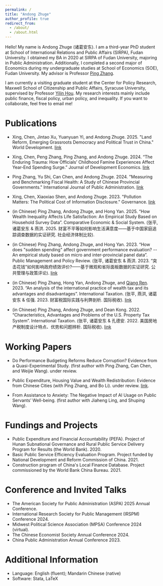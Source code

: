 ```yaml
---
permalink: /
title: "Andong Zhuge"
author_profile: true
redirect_from: 
  - /about/
  - /about.html
---
```


Hello! My name is Andong Zhuge (诸葛安东). I am a third-year PhD student at School of International Relations and Public Affairs (SIRPA), Fudan University. I obtained my BA in 2020 at SIRPA of Fudan University, majoring in Public Administration. Additionally, I completed a second major of Economics during my undergraduate studies at School of Economics (SOE), Fudan University. My advisor is Professor [Ping Zhang](https://faculty.fudan.edu.cn/zhangping1234/zh_CN/index.htm). 

I am currently a visiting graduate student at the Center for Policy Research, Maxwell School of Citizenship and Public Affairs, Syracuse University, supervised by Professor [Yilin Hou](https://www.maxwell.syr.edu/directory/yilin-hou). My research interests mainly include public finance, fiscal policy, urban policy, and inequality. If you want to collaborate, feel free to email me!


Publications
======
- Xing, Chen, Jintao Xu, Yuanyuan Yi, and Andong Zhuge. 2025. "Land Reform, Emerging Grassroots Democracy and Political Trust in China." World Development. [link](https://www.sciencedirect.com/science/article/pii/S0305750X24002626)

- Xing, Chen, Peng Zhang, Ping Zhang, and Andong Zhuge. 2024. “The Enduring Trauma: How Officials’ Childhood Famine Experiences Affect Year-End Spending Surge.” Journal of Development Economics. [link](https://www.sciencedirect.com/science/article/pii/S0304387824001056)

- Ping Zhang, Yu Shi, Can Chen, and Andong Zhuge. 2024. "Measuring and Benchmarking Fiscal Health: A Study of Chinese Provincial Governments." International Journal of Public Administration. [link](https://www.tandfonline.com/doi/abs/10.1080/01900692.2024.2357116)

- Xing, Chen, Xiaoxiao Shen, and Andong Zhuge. 2023. "Pollution Matters: The Political Cost of Information Disclosure." Governance. [link](https://onlinelibrary.wiley.com/doi/10.1111/gove.12847)

- (in Chinese) Ping Zhang, Andong Zhuge, and Hong Yan. 2025. “How Wealth Inequality Affects Life Satisfaction: An Empirical Study Based on Household Survey Data”. Comparative Economic & Social System. (张平, 诸葛安东 & 燕洪. 2025. 财富不平等如何影响生活满意度——基于中国家庭追踪调查数据的实证研究. 社会经济体制比较).

- (in Chinese) Ping Zhang, Andong Zhuge, and Hong Yan. 2023. “How does "sudden spending" affect government performance evaluation? --An empirical study based on micro and inter-provincial panel data”. Public Management and Policy Review. (张平, 诸葛安东 & 燕洪. 2023. “突击花钱”如何影响政府绩效评价?——基于微观和省际面板数据的实证研究. 公共管理与政策评论). [link](http://ggglyzc.ruc.edu.cn/CN/Y2023/V12/I5/31)

- (in Chinese) Ping Zhang, Hong Yan, Andong Zhuge, and [Qiang Ren](https://spft.cufe.edu.cn/info/1049/5199.htm). 2023. “An analysis of the international practice of wealth tax and its advantages and disadvantages”. International Taxation. (张平, 燕洪, 诸葛安东 & 任强. 2023. 财富税国际实践与利弊剖析. 国际税收). [link]([https://www.cnki.net/KCMS/detail/detail.aspx?dbcode=CJFD&dbname=CJFDLAST2022&filename=SWSW202203005&uniplatform=OVERSEA&v=ILP8ulJzYGMtGOD924NyvVsdcTHg_59wNAGapXcviT94nEDftq3KPowL4JbOfMeR](https://www.cnki.net/KCMS/detail/detail.aspx?dbcode=CJFD&dbname=CJFDLAST2023&filename=SWSW202309007&uniplatform=OVERSEA&v=1YBSjQSWbNAhjItL8qQqhgsv62_k-gNQ1QDj_SrX8d-F1Ptu82h-NBo_4TGkF86v))

- (in Chinese) Ping Zhang, Andong Zhuge, and Dean Kong. 2022. “Characteristics, Advantages and Problems of the U.S. Property Tax System”. International Taxation. (张平, 诸葛安东 & 孔德安. 2022. 美国房地产税制度设计特点、优势和问题辨析. 国际税收). [link](https://www.cnki.net/KCMS/detail/detail.aspx?dbcode=CJFD&dbname=CJFDLAST2022&filename=SWSW202203005&uniplatform=OVERSEA&v=ILP8ulJzYGMtGOD924NyvVsdcTHg_59wNAGapXcviT94nEDftq3KPowL4JbOfMeR)


Working Papers
======
- Do Performance Budgeting Reforms Reduce Corruption? Evidence from a Quasi-Experimental Study. (first author with Ping Zhang, Can Chen, and Weijie Wang). under review.

- Public Expenditure, Housing Value and Wealth Redistribution: Evidence from Chinese Cities (with Ping Zhang, and Bo Li). under review. [link](https://www.researchsquare.com/article/rs-4170967/v1).

- From Assistance to Anxiety: The Negative Impact of AI Usage on Public Servants’ Well-being. (first author with Jiaheng Ling, and Shuping Wang).


Fundings and Projects
======                                                                                    
- Public Expenditure and Financial Accountability (PEFA). Project of Hunan Subnational Governance and Rural Public Service Delivery Program for Results (the World Bank). 2020.
- Basic Public Service Efficiency Evaluation Program. Project funded by National Development and Reform Commission of China. 2021.
- Construction program of China's Local Finance Database. Project commissioned by the World Bank China Bureau. 2021.


Conference and Invited Talks
======   
- The American Society for Public Administration (ASPA) 2025 Annual Conference.
- International Research Society for Public Management (IRSPM) Conference 2024.
- Midwest Political Science Association (MPSA) Conference 2024 (virtual).
- The Chinese Economist Society Annual Conference 2024.
- China Public Administration Annual Conference 2023.


Additional Information
======
- Language: English (fluent); Mandarin Chinese (native)
- Software: Stata, LaTeX

